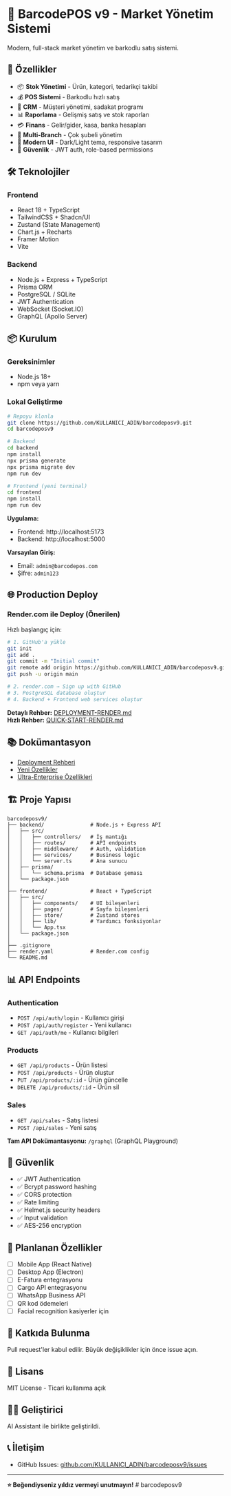 # 🛒 BarcodePOS v9 - Market Yönetim Sistemi

Modern, full-stack market yönetim ve barkodlu satış sistemi.

## 🚀 Özellikler

- 📦 **Stok Yönetimi** - Ürün, kategori, tedarikçi takibi
- 💰 **POS Sistemi** - Barkodlu hızlı satış
- 👥 **CRM** - Müşteri yönetimi, sadakat programı
- 📊 **Raporlama** - Gelişmiş satış ve stok raporları
- 💳 **Finans** - Gelir/gider, kasa, banka hesapları
- 🏢 **Multi-Branch** - Çok şubeli yönetim
- 🎨 **Modern UI** - Dark/Light tema, responsive tasarım
- 🔐 **Güvenlik** - JWT auth, role-based permissions

## 🛠️ Teknolojiler

### Frontend
- React 18 + TypeScript
- TailwindCSS + Shadcn/UI
- Zustand (State Management)
- Chart.js + Recharts
- Framer Motion
- Vite

### Backend
- Node.js + Express + TypeScript
- Prisma ORM
- PostgreSQL / SQLite
- JWT Authentication
- WebSocket (Socket.IO)
- GraphQL (Apollo Server)

## 📦 Kurulum

### Gereksinimler
- Node.js 18+
- npm veya yarn

### Lokal Geliştirme

```bash
# Repoyu klonla
git clone https://github.com/KULLANICI_ADIN/barcodeposv9.git
cd barcodeposv9

# Backend
cd backend
npm install
npx prisma generate
npx prisma migrate dev
npm run dev

# Frontend (yeni terminal)
cd frontend
npm install
npm run dev
```

**Uygulama:**
- Frontend: http://localhost:5173
- Backend: http://localhost:5000

**Varsayılan Giriş:**
- Email: `admin@barcodepos.com`
- Şifre: `admin123`

## 🌐 Production Deploy

### Render.com ile Deploy (Önerilen)

Hızlı başlangıç için:
```bash
# 1. GitHub'a yükle
git init
git add .
git commit -m "Initial commit"
git remote add origin https://github.com/KULLANICI_ADIN/barcodeposv9.git
git push -u origin main

# 2. render.com → Sign up with GitHub
# 3. PostgreSQL database oluştur
# 4. Backend + Frontend web services oluştur
```

**Detaylı Rehber:** [DEPLOYMENT-RENDER.md](./DEPLOYMENT-RENDER.md)  
**Hızlı Rehber:** [QUICK-START-RENDER.md](./QUICK-START-RENDER.md)

## 📚 Dokümantasyon

- [Deployment Rehberi](./DEPLOYMENT-RENDER.md)
- [Yeni Özellikler](./YENI-OZELLIKLER-KULLANIM.md)
- [Ultra-Enterprise Özellikleri](./ULTRA-ENTERPRISE-SUMMARY.md)

## 🏗️ Proje Yapısı

```
barcodeposv9/
├── backend/               # Node.js + Express API
│   ├── src/
│   │   ├── controllers/   # İş mantığı
│   │   ├── routes/        # API endpoints
│   │   ├── middleware/    # Auth, validation
│   │   ├── services/      # Business logic
│   │   └── server.ts      # Ana sunucu
│   ├── prisma/
│   │   └── schema.prisma  # Database şeması
│   └── package.json
│
├── frontend/              # React + TypeScript
│   ├── src/
│   │   ├── components/    # UI bileşenleri
│   │   ├── pages/         # Sayfa bileşenleri
│   │   ├── store/         # Zustand stores
│   │   ├── lib/           # Yardımcı fonksiyonlar
│   │   └── App.tsx
│   └── package.json
│
├── .gitignore
├── render.yaml            # Render.com config
└── README.md
```

## 📊 API Endpoints

### Authentication
- `POST /api/auth/login` - Kullanıcı girişi
- `POST /api/auth/register` - Yeni kullanıcı
- `GET /api/auth/me` - Kullanıcı bilgileri

### Products
- `GET /api/products` - Ürün listesi
- `POST /api/products` - Ürün oluştur
- `PUT /api/products/:id` - Ürün güncelle
- `DELETE /api/products/:id` - Ürün sil

### Sales
- `GET /api/sales` - Satış listesi
- `POST /api/sales` - Yeni satış

**Tam API Dokümantasyonu:** `/graphql` (GraphQL Playground)

## 🔐 Güvenlik

- ✅ JWT Authentication
- ✅ Bcrypt password hashing
- ✅ CORS protection
- ✅ Rate limiting
- ✅ Helmet.js security headers
- ✅ Input validation
- ✅ AES-256 encryption

## 🎯 Planlanan Özellikler

- [ ] Mobile App (React Native)
- [ ] Desktop App (Electron)
- [ ] E-Fatura entegrasyonu
- [ ] Cargo API entegrasyonu
- [ ] WhatsApp Business API
- [ ] QR kod ödemeleri
- [ ] Facial recognition kasiyerler için

## 🤝 Katkıda Bulunma

Pull request'ler kabul edilir. Büyük değişiklikler için önce issue açın.

## 📄 Lisans

MIT License - Ticari kullanıma açık

## 👨‍💻 Geliştirici

AI Assistant ile birlikte geliştirildi.

## 📞 İletişim

- GitHub Issues: [github.com/KULLANICI_ADIN/barcodeposv9/issues](https://github.com/KULLANICI_ADIN/barcodeposv9/issues)

---

**⭐ Beğendiyseniz yıldız vermeyi unutmayın!**
#   b a r c o d e p o s v 9 
 
 